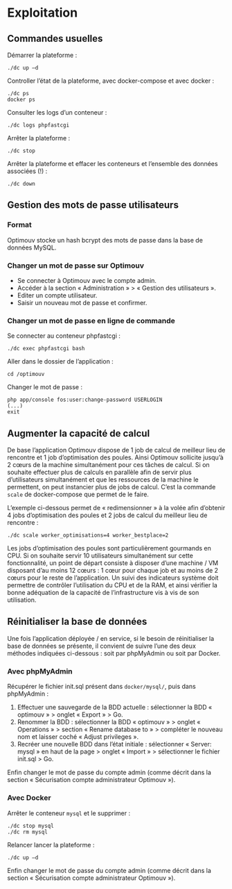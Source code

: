 # Exploitation

## Commandes usuelles

Démarrer la plateforme :

```shell
./dc up –d
```

Controller l’état de la plateforme, avec docker-compose et avec docker :

```shell
./dc ps
docker ps
```

Consulter les logs d’un conteneur :

```shell
./dc logs phpfastcgi
```

Arrêter la plateforme :

```shell
./dc stop
```

Arrêter la plateforme et effacer les conteneurs et l’ensemble des données associées (!) :

```shell
./dc down
```

## Gestion des mots de passe utilisateurs

### Format

Optimouv stocke un hash bcrypt des mots de passe dans la base de données MySQL.

### Changer un mot de passe sur Optimouv

* Se connecter à Optimouv avec le compte admin.
* Accéder à la section « Administration » > « Gestion des utilisateurs ».
* Editer un compte utilisateur.
* Saisir un nouveau mot de passe et confirmer.

### Changer un mot de passe en ligne de commande

Se connecter au conteneur phpfastcgi :

```shell
./dc exec phpfastcgi bash
```

Aller dans le dossier de l’application :

```shell
cd /optimouv
```

Changer le mot de passe :

```shell
php app/console fos:user:change-password USERLOGIN
(...)
exit
```

## Augmenter la capacité de calcul

De base l’application Optimouv dispose de 1 job de calcul de meilleur lieu de rencontre
et 1 job d’optimisation des poules.
Ainsi Optimouv sollicite jusqu’à 2 cœurs de la machine simultanément pour ces tâches de calcul.
Si on souhaite effectuer plus de calculs en parallèle afin de servir plus d’utilisateurs simultanément
et que les ressources de la machine le permettent, on peut instancier plus de jobs de calcul.
C’est la commande `scale` de docker-compose que permet de le faire.

L’exemple ci-dessous permet de « redimensionner » à la volée afin d’obtenir 4 jobs
d’optimisation des poules et 2 jobs de calcul du meilleur lieu de rencontre :

```shell
./dc scale worker_optimisations=4 worker_bestplace=2
```

Les jobs d’optimisation des poules sont particulièrement gourmands en CPU.
Si on souhaite servir 10 utilisateurs simultanément sur cette fonctionnalité,
un point de départ consiste à disposer d’une machine / VM disposant d’au moins 12 cœurs :
1 cœur pour chaque job et au moins de 2 cœurs pour le reste de l’application.
Un suivi des indicateurs système doit permettre de contrôler l’utilisation du CPU et de la RAM,
et ainsi vérifier la bonne adéquation de la capacité de l’infrastructure vis à vis de son utilisation.

## Réinitialiser la base de données

Une fois l’application déployée / en service, si le besoin de réinitialiser la base de données se présente,
il convient de suivre l’une des deux méthodes indiquées ci-dessous :
soit par phpMyAdmin ou soit par Docker.

### Avec phpMyAdmin

Récupérer le fichier init.sql présent dans `docker/mysql/`, puis dans phpMyAdmin :

1. Effectuer une sauvegarde de la BDD actuelle : sélectionner la BDD « optimouv » > onglet « Export » > Go.
2. Renommer la BDD : sélectionner la BDD « optimouv » > onglet « Operations » >
   section « Rename database to » > compléter le nouveau nom
   et laisser coché « Adjust privileges ».
3. Recréer une nouvelle BDD dans l’état initiale :
   sélectionner « Server: mysql » en haut de la page > onglet « Import » >
   sélectionner le fichier init.sql > Go.

Enfin changer le mot de passe du compte admin
(comme décrit dans la section « Sécurisation compte administrateur Optimouv »).

### Avec Docker

Arrêter le conteneur `mysql` et le supprimer :

```shell
./dc stop mysql
./dc rm mysql
```
Relancer lancer la plateforme :

```shell
./dc up –d
```

Enfin changer le mot de passe du compte admin
(comme décrit dans la section « Sécurisation compte administrateur Optimouv »).
